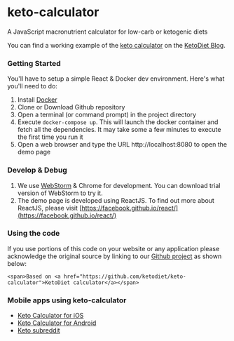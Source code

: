 # keto-calculator
A JavaScript macronutrient calculator for low-carb or ketogenic diets

You can find a working example of the [keto calculator](http://ketodietapp.com/Blog/page/KetoDiet-Buddy) on the [KetoDiet Blog](http://ketodietapp.com/Blog).

### Getting Started

You'll have to setup a simple React & Docker dev environment. Here's what you'll need to do:

1. Install [Docker](https://docs.docker.com/docker-for-mac/)
1. Clone or Download Github repository
1. Open a terminal (or command prompt) in the project directory
1. Execute `docker-compose up`. This will launch the docker container and fetch all the dependencies. It may take some a few minutes to execute the first time you run it
1. Open a web browser and type the URL http://localhost:8080 to open the demo page

### Develop & Debug

1. We use [WebStorm](https://www.jetbrains.com/webstorm/) & Chrome for development. You can download  trial version of WebStorm to try it.
1. The demo page is developed using ReactJS. To find out more about ReactJS, please visit [https://facebook.github.io/react/](https://facebook.github.io/react/)
 

### Using the code

If you use portions of this code on your website or any application please acknowledge the original source by linking to our [Github project](https://github.com/ketodiet/keto-calculator) as shown below:

`<span>Based on <a href="https://github.com/ketodiet/keto-calculator">KetoDiet calculator</a></span>`

### Mobile apps using keto-calculator

* [Keto Calculator for iOS](https://itunes.apple.com/us/app/keto-calculator-keto-buddy/id765076642?mt=8)
* [Keto Calculator for Android](https://play.google.com/store/apps/details?id=com.compumasterltd.keto_calculator)
* [Keto subreddit](https://www.reddit.com/r/ketodietapp/)
